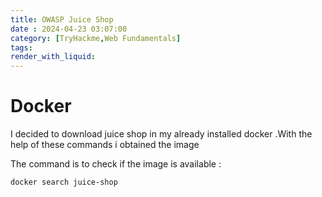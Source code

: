 ```yaml
---
title: OWASP Juice Shop
date : 2024-04-23 03:07:00
category: [TryHackme,Web Fundamentals]
tags:
render_with_liquid:
---
```


# Docker 
I decided to download juice shop in my already installed docker .With the help of these commands i obtained the image 

The command  is to check if the image is available :


```bash
docker search juice-shop
```






